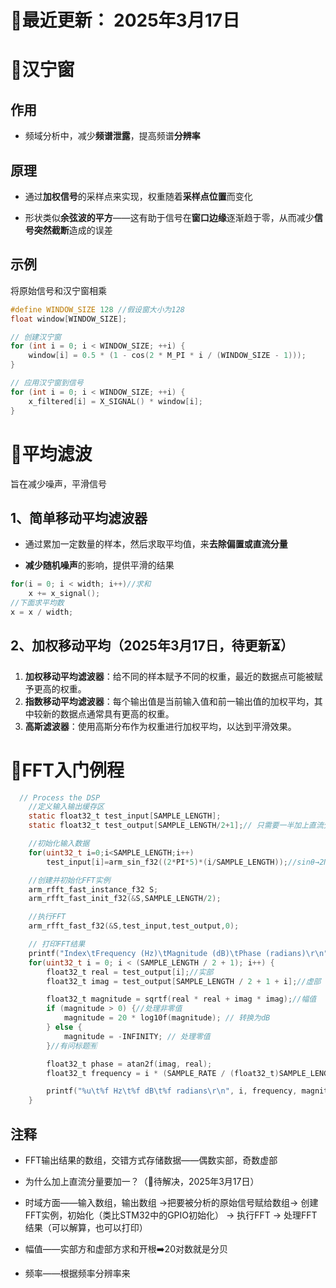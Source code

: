 # 📆最近更新： 2025年3月17日

# 📌汉宁窗

## 作用

- 频域分析中，减少**频谱泄露**，提高频谱**分辨率**

## 原理

- 通过**加权信号**的采样点来实现，权重随着**采样点位置**而变化

- 形状类似**余弦波的平方**——这有助于信号在**窗口边缘**逐渐趋于零，从而减少**信号突然截断**造成的误差

## 示例

将原始信号和汉宁窗相乘

```c
#define WINDOW_SIZE 128 //假设窗大小为128
float window[WINDOW_SIZE];

// 创建汉宁窗
for (int i = 0; i < WINDOW_SIZE; ++i) {
    window[i] = 0.5 * (1 - cos(2 * M_PI * i / (WINDOW_SIZE - 1)));
}

// 应用汉宁窗到信号
for (int i = 0; i < WINDOW_SIZE; ++i) {
    x_filtered[i] = X_SIGNAL() * window[i];
}
```

# 📌平均滤波

 旨在减少噪声，平滑信号

## 1、简单移动平均滤波器

- 通过累加一定数量的样本，然后求取平均值，来**去除偏置或直流分量**  

- **减少随机噪声**的影响，提供平滑的结果

```c
for(i = 0; i < width; i++)//求和
    x += x_signal();
//下面求平均数
x = x / width;
```

## 2、加权移动平均（2025年3月17日，待更新⏳）

1. **加权移动平均滤波器**：给不同的样本赋予不同的权重，最近的数据点可能被赋予更高的权重。
2. **指数移动平均滤波器**：每个输出值是当前输入值和前一输出值的加权平均，其中较新的数据点通常具有更高的权重。
3. **高斯滤波器**：使用高斯分布作为权重进行加权平均，以达到平滑效果。

# 📌FFT入门例程

```c
  // Process the DSP
    //定义输入输出缓存区
    static float32_t test_input[SAMPLE_LENGTH];
    static float32_t test_output[SAMPLE_LENGTH/2+1];// 只需要一半加上直流分量

    //初始化输入数据
    for(uint32_t i=0;i<SAMPLE_LENGTH;i++)
        test_input[i]=arm_sin_f32((2*PI*5)*(i/SAMPLE_LENGTH));//sinθ→2Πf；i索引，1/SAMPLE为采样间隔（秒）

    //创建并初始化FFT实例
    arm_rfft_fast_instance_f32 S;
    arm_rfft_fast_init_f32(&S,SAMPLE_LENGTH/2);

    //执行FFT
    arm_rfft_fast_f32(&S,test_input,test_output,0);

    // 打印FFT结果
    printf("Index\tFrequency (Hz)\tMagnitude (dB)\tPhase (radians)\r\n");
    for(uint32_t i = 0; i < (SAMPLE_LENGTH / 2 + 1); i++) {
        float32_t real = test_output[i];//实部
        float32_t imag = test_output[SAMPLE_LENGTH / 2 + 1 + i];//虚部

        float32_t magnitude = sqrtf(real * real + imag * imag);//幅值
        if (magnitude > 0) {//处理非零值
            magnitude = 20 * log10f(magnitude); // 转换为dB
        } else {
            magnitude = -INFINITY; // 处理零值
        }//有问标题🈶

        float32_t phase = atan2f(imag, real);
        float32_t frequency = i * (SAMPLE_RATE / (float32_t)SAMPLE_LENGTH);

        printf("%u\t%f Hz\t%f dB\t%f radians\r\n", i, frequency, magnitude, phase);
    }
```

## 注释

- FFT输出结果的数组，交错方式存储数据——偶数实部，奇数虚部

- 为什么加上直流分量要加一？（🚩待解决，2025年3月17日）

- 时域方面——输入数组，输出数组 →把要被分析的原始信号赋给数组→ 创建FFT实例，初始化（类比STM32中的GPIO初始化） → 执行FFT → 处理FFT结果（可以解算，也可以打印）

- 幅值——实部方和虚部方求和开根➡️20对数就是分贝

- 频率——根据频率分辨率来
